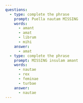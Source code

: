 ```yaml
---
questions:
  - type: complete the phrase
    prompt: Puella nautam MISSING
    words:
      - amant
      - amat
      - librum
      - mihi
    answer:
      - amat
  - type: complete the phrase
    prompt: MISSING insulam amant
    words:
      - nautae
      - rex
      - feminae
      - turbae
    answer:
      - nautae
---
```

